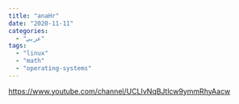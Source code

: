 ```yaml
---
title: "anaHr"
date: "2020-11-11"
categories:
  - "عربي"
tags:
  - "linux"
  - "math"
  - "operating-systems"
---
```


https://www.youtube.com/channel/UCLIvNqBJtlcw9ymmRhyAacw
